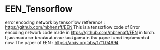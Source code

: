 # EEN_Tensorflow
error encoding network by tensorflow 
refference : https://github.com/mbhenaff/EEN
This is a tensorflow code of Error encoding network code made in https://github.com/mbhenaff/EEN in torch.
I just made for breakout other test game in the paper is not implemented now. 
The paper of EEN : https://arxiv.org/abs/1711.04994 
